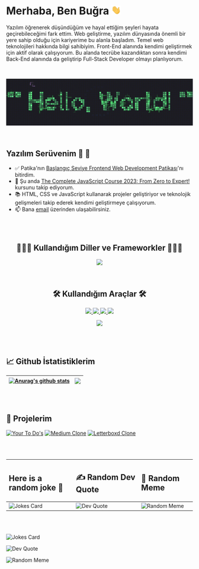 # Merhaba, Ben Buğra <img src="https://raw.githubusercontent.com/ABSphreak/ABSphreak/master/gifs/Hi.gif" height="25px" width="auto">

Yazılım öğrenerek düşündüğüm ve hayal ettiğim şeyleri hayata geçirebileceğimi fark ettim. Web geliştirme, yazılım dünyasında önemli bir yere sahip olduğu için kariyerime bu alanla başladım. Temel web teknolojileri hakkında bilgi sahibiyim. Front-End alanında kendimi geliştirmek için aktif olarak çalışıyorum. Bu alanda tecrübe kazandıktan sonra kendimi Back-End alanında da geliştirip Full-Stack Developer olmayı planlıyorum.

<br />

<p align="center">
<img src="hello world.gif" />
</p>

<!-- hello world gif'inin şu projeden yararlanarak ve Tolgadan yardım alarak daha iyi, güzel, etkileyici bir halini; daha da önemlisi kendi elinle, emeğinle yaptığın bir halini kendim yapacağım! noted
https://github.com/robertcoopercode/animated-grid-lines -->

<br />

## Yazılım Serüvenim 🧠 💪

- ✅ Patika'nın [Başlangıç Seviye Frontend Web Development Patikası](https://academy.patika.dev/paths/baslangic-seviye-frontend-web-development-patikasi)'nı bitirdim.
- 🌱 Şu anda [The Complete JavaScript Course 2023: From Zero to Expert!](https://www.udemy.com/course/the-complete-javascript-course/) kursunu takip ediyorum.
- 📚 HTML, CSS ve JavaScript kullanarak projeler geliştiriyor ve teknolojik gelişmeleri takip ederek kendimi geliştirmeye çalışıyorum.
- 📫 Bana [email](bugrabasbostanci143@gmail.com) üzerinden ulaşabilirsiniz.

<br />
<br />

<h2 align="center">👩🏾‍💻 Kullandığım Diller ve Frameworkler 👩🏾‍💻</h2>

<p align="center">
  <a href="https://skillicons.dev">
    <img src="https://skillicons.dev/icons?i=html,css,bootstrap,js&theme=dark" />
  </a>
</p>

<br />

<h2 align="center">🛠️ Kullandığım Araçlar 🛠️</h2>

<p align="center">
  <a href="https://img.shields.io/badge">
    <img src="https://img.shields.io/badge/chatGPT-74aa9c?style=for-the-badge&logo=openai&logoColor=white" />
  </a>
  <a href="https://img.shields.io/badge">
    <img src="https://img.shields.io/badge/Canva-%2300C4CC.svg?style=for-the-badge&logo=Canva&logoColor=white" />
  </a>
  <a href="https://img.shields.io/badge">
    <img src="https://img.shields.io/badge/Dribbble-EA4C89?style=for-the-badge&logo=dribbble&logoColor=white" />
  </a>
  <a href="https://img.shields.io/badge">
    <img src="https://img.shields.io/badge/Freecodecamp-%23123.svg?&style=for-the-badge&logo=freecodecamp&logoColor=green" />
  </a>
</p>

<!-- ![ChatGPT](https://img.shields.io/badge/chatGPT-74aa9c?style=for-the-badge&logo=openai&logoColor=white)
![Canva](https://img.shields.io/badge/Canva-%2300C4CC.svg?style=for-the-badge&logo=Canva&logoColor=white)
![Dribbble](https://img.shields.io/badge/Dribbble-EA4C89?style=for-the-badge&logo=dribbble&logoColor=white)
![FreeCodeCamp](https://img.shields.io/badge/Freecodecamp-%23123.svg?&style=for-the-badge&logo=freecodecamp&logoColor=green) -->
<!-- [![My Skills](https://skillicons.dev/icons?i=codepen,discord,figma,git,github,md,ps,stackoverflow,vscode)](https://skillicons.dev) -->
<p align="center">
  <a href="https://skillicons.dev">
    <img src="https://skillicons.dev/icons?i=codepen,discord,figma,git,github,md,ps,stackoverflow,vscode" />
  </a>
</p>

<br />
<br />

<h2 align="left">📈 Github İstatistiklerim</h2>

| <a href="https://github.com/anuraghazra/github-readme-stats"><img align="center"  src="https://github-readme-stats.vercel.app/api?username=bugrabasbostanci&show_icons=true&include_all_commits=true&theme=tokyonight&hide_border=true" alt="Anurag's github stats" /></a> | <a href="https://github.com/anuraghazra/github-readme-stats"><img align="center" src="https://github-readme-stats.vercel.app/api/top-langs/?username=bugrabasbostanci&layout=compact&theme=tokyonight&hide_border=true" /></a> |
| -------------------------------------------------------------------------------------------------------------------------------------------------------------------------------------------------------------------------------------------------------------------------- | ------------------------------------------------------------------------------------------------------------------------------------------------------------------------------------------------------------------------------ |

<br />
<br />

## 🚀 Projelerim

[![Your To Do's](https://github-readme-stats.vercel.app/api/pin/?username=bugrabasbostanci&repo=JavaScript-Odev02&theme=tokyonight)](https://github.com/bugrabasbostanci/JavaScript-Odev02)
[![Medium Clone](https://github-readme-stats.vercel.app/api/pin/?username=bugrabasbostanci&repo=MediumClone-bootstrap&theme=tokyonight)](https://github.com/bugrabasbostanci/MediumClone-bootstrap)
[![Letterboxd Clone](https://github-readme-stats.vercel.app/api/pin/?username=deneme11122&repo=moviebox&theme=tokyonight)](https://github.com/deneme11122/moviebox)

<!-- <a href="https://github.com/bugrabasbostanci/JavaScript-Odev02">
  <img align="center"  src="https://github-readme-stats.vercel.app/api/pin/?username=bugrabasbostanci&repo=JavaScript-Odev02&theme=tokyonight" />
</a>
<a href="https://github.com/bugrabasbostanci/MediumClone-bootstrap">
  <img align="center"  src="https://github-readme-stats.vercel.app/api/pin/?username=bugrabasbostanci&repo=MediumClone-bootstrap&theme=tokyonight" />
</a>
<a href="https://github.com/deneme11122/moviebox">
<img align="center"  src="https://github-readme-stats.vercel.app/api/pin/?username=deneme11122&repo=moviebox&theme=tokyonight" />
</a> -->

<br />
<br />

 | <h2 align="left"> Here is a random joke 🤣</h2> | <h2 align="left">✍️ Random Dev Quote </h2> | <h2 align="left">🎉 Random Meme </h2> |
| ---------------------------------------------- | ----------------------------------------- | ------------------------------------- |
| ![Jokes Card](https://readme-jokes.vercel.app/api?&theme=tokyonight) | ![Dev Quote](https://quotes-github-readme.vercel.app/api?type=vetical&theme=tokyonight) | <img src="https://github.com/bugrabasbostanci/miim/blob/main/memes/1/1669.png" alt="Random Meme" width="300px" height="350px" /> |



<!-- kodlarım kusursuz , ben değil -->
<!-- benim hatam değil, kodumun hatası -->

<br />
<br />

![Jokes Card](https://readme-jokes.vercel.app/api?&theme=tokyonight)

![Dev Quote](https://quotes-github-readme.vercel.app/api?type=vetical&theme=tokyonight)

<img src="https://github.com/bugrabasbostanci/miim/blob/main/memes/1/1669.png" alt="Random Meme"  />

